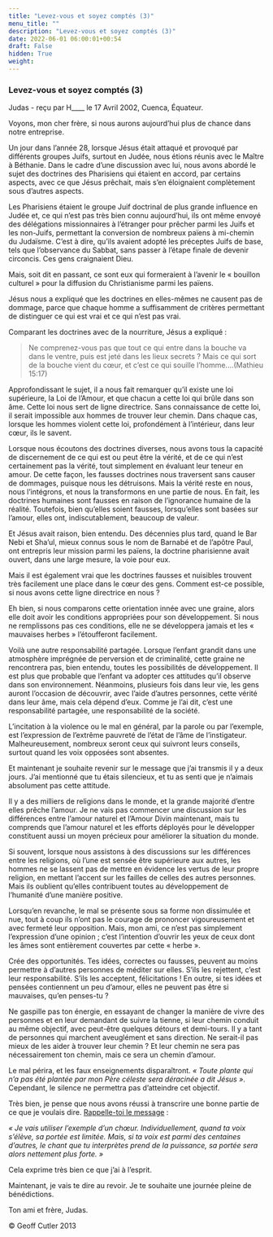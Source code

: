 ```yaml
---
title: "Levez-vous et soyez comptés (3)"
menu_title: ""
description: "Levez-vous et soyez comptés (3)"
date: 2022-06-01 06:00:01+00:54
draft: False
hidden: True
weight:
---
```

### Levez-vous et soyez comptés (3)

Judas - reçu par H____ le 17 Avril 2002, Cuenca, Équateur.

Voyons, mon cher frère, si nous aurons aujourd’hui plus de chance dans notre entreprise.

Un jour dans l’année 28, lorsque Jésus était attaqué et provoqué par différents groupes Juifs, surtout en Judée, nous étions réunis avec le Maître à Béthanie. Dans le cadre d’une discussion avec lui, nous avons abordé le sujet des doctrines des Pharisiens qui étaient en accord, par certains aspects, avec ce que Jésus prêchait, mais s’en éloignaient complètement sous d’autres aspects.

Les Pharisiens étaient le groupe Juif doctrinal de plus grande influence en Judée et, ce qui n’est pas très bien connu aujourd’hui, ils ont même envoyé des délégations missionnaires à l’étranger pour prêcher parmi les Juifs et les non-Juifs, permettant la conversion de nombreux païens à mi-chemin du Judaïsme. C’est à dire, qu’ils avaient adopté les préceptes Juifs de base, tels que l’observance du Sabbat, sans passer à l’étape finale de devenir circoncis. Ces gens craignaient  Dieu.

Mais, soit dit en passant, ce sont eux qui formeraient à l’avenir le « bouillon culturel » pour la diffusion du Christianisme parmi les païens.

Jésus nous a expliqué que les doctrines en elles-mêmes ne causent pas de dommage, parce que chaque homme a suffisamment de critères permettant de distinguer ce qui est vrai et ce qui n’est pas vrai.

Comparant les doctrines avec de la nourriture, Jésus a expliqué :

> Ne comprenez-vous pas que tout ce qui entre dans la bouche va dans le ventre, puis est jeté dans les lieux secrets ?  Mais ce qui sort de la bouche vient du cœur, et c’est ce qui souille l’homme.…(Mathieu 15:17)

Approfondissant le sujet, il a nous fait remarquer qu’il existe une loi supérieure, la Loi de l’Amour, et que chacun a cette loi qui brûle dans son âme. Cette loi nous sert de ligne directrice. Sans connaissance de cette loi, il serait impossible aux hommes de trouver leur chemin. Dans chaque cas, lorsque les hommes violent cette loi, profondément à l’intérieur, dans leur cœur, ils le savent.

Lorsque nous écoutons des doctrines diverses, nous avons tous la capacité de discernement de ce qui est ou peut être la vérité, et de ce qui n’est certainement pas la vérité, tout simplement en évaluant leur teneur en amour. De cette façon, les fausses doctrines nous traversent sans causer de dommages, puisque nous les détruisons. Mais la vérité reste en nous, nous l’intégrons, et nous la transformons en une partie de nous. En fait, les doctrines humaines sont fausses en raison de l’ignorance humaine de la réalité. Toutefois, bien qu’elles soient fausses, lorsqu’elles sont basées sur l’amour, elles ont, indiscutablement, beaucoup de valeur.

Et Jésus avait raison, bien entendu. Des décennies plus tard, quand le Bar Nebi et Sha’ul, mieux connus sous le nom de Barnabé et de l’apôtre Paul, ont entrepris leur mission parmi les païens, la doctrine pharisienne avait ouvert, dans une large mesure, la voie pour eux.

Mais il est également vrai que les doctrines fausses et nuisibles trouvent très facilement une place dans le cœur des gens. Comment est-ce possible, si nous avons cette ligne directrice en nous ?

Eh bien, si nous comparons cette orientation innée avec une graine, alors elle doit avoir les conditions appropriées pour son développement. Si nous ne remplissons pas ces conditions, elle ne se développera jamais et les « mauvaises herbes » l’étoufferont facilement.

Voilà une autre responsabilité partagée. Lorsque l’enfant grandit dans une atmosphère imprégnée de perversion et de criminalité, cette graine ne rencontrera pas, bien entendu, toutes les possibilités de développement. Il est plus que probable que l’enfant va adopter ces attitudes qu’il observe dans son environnement. Néanmoins, plusieurs fois dans leur vie, les gens auront l’occasion de découvrir, avec l’aide d’autres personnes, cette vérité dans leur âme,  mais cela dépend d’eux. Comme je l’ai dit, c’est une responsabilité partagée, une responsabilité de la société.

L’incitation à la violence ou le mal en général, par la parole ou par l’exemple, est l’expression de l’extrême pauvreté de l’état de l’âme de l’instigateur. Malheureusement, nombreux seront ceux qui suivront leurs conseils, surtout quand les voix opposées sont absentes.

Et maintenant je souhaite revenir sur le message que j’ai transmis il y a deux jours. J’ai mentionné que tu étais silencieux, et tu as senti que je n’aimais absolument pas cette attitude.

Il y a des milliers de religions dans le monde, et la grande majorité d’entre elles prêche l’amour. Je ne vais pas commencer une discussion sur les différences entre l’amour naturel et l’Amour Divin maintenant, mais tu comprends que l’amour naturel et les efforts déployés pour le développer constituent aussi un moyen précieux pour améliorer la situation du monde.

Si souvent, lorsque nous assistons à des discussions sur les différences entre les religions, où l’une est sensée être supérieure aux autres, les hommes ne se lassent pas de mettre en évidence les vertus de leur propre religion, en mettant l’accent sur les failles de celles des autres personnes. Mais ils oublient qu’elles contribuent toutes au développement de l’humanité d’une manière positive.

Lorsqu’en revanche, le mal se présente sous sa forme non dissimulée et nue, tout à coup ils n’ont pas le courage de prononcer vigoureusement et avec fermeté leur opposition. Mais, mon ami, ce n’est pas simplement l’expression d’une opinion ; c’est l’intention d’ouvrir les yeux de ceux dont les âmes sont entièrement couvertes par cette « herbe ».

Crée des opportunités. Tes idées, correctes ou fausses, peuvent au moins permettre à d’autres personnes de méditer sur elles. S’ils les rejettent, c’est leur responsabilité. S’ils les acceptent, félicitations ! En outre, si tes idées et pensées contiennent un peu d’amour, elles ne peuvent pas être si mauvaises, qu’en penses-tu ?

Ne gaspille pas ton énergie, en essayant de changer la manière de vivre des personnes et en leur demandant de suivre la tienne, si leur chemin conduit au même objectif, avec peut-être quelques détours et demi-tours. Il y a tant de personnes qui marchent aveuglément et sans direction. Ne serait-il pas mieux de les aider à trouver leur chemin ? Et leur chemin ne sera pas nécessairement ton chemin, mais ce sera un chemin d’amour.

Le mal périra, et les faux enseignements disparaîtront. *« Toute plante qui n’a pas été plantée par mon Père céleste sera déracinée a dit Jésus »*. Cependant, le silence ne permettra pas d’atteindre cet objectif.

Très bien, je pense que nous avons réussi à transcrire une bonne partie de ce que je voulais dire. [Rappelle-toi le message](/fr-contemporary-messages/fr-contemporary-messages-by-date-order/fr-contemporary-messages-2001/fr-2001-1-23-1-ar-jesus/) :

*« Je vais utiliser l’exemple d’un chœur. Individuellement, quand ta voix s’élève, sa portée est limitée. Mais, si ta voix est parmi des centaines d’autres, le chant que tu interprètes prend de la puissance, sa portée sera alors nettement plus forte. »*

Cela exprime très bien ce que j’ai à l’esprit.

Maintenant, je vais te dire au revoir. Je te souhaite une journée pleine de bénédictions.

Ton ami et frère, Judas.

© Geoff Cutler 2013